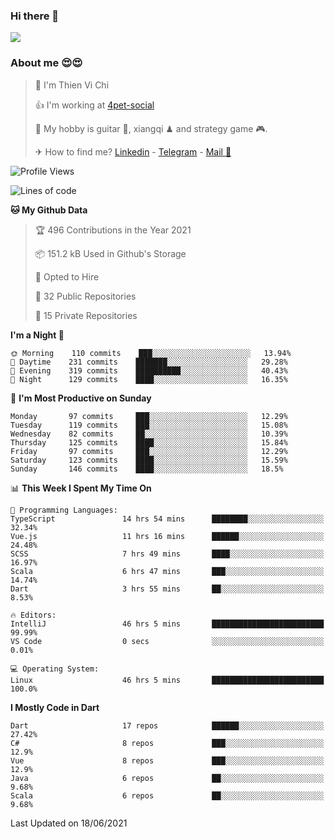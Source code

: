 ### Hi there 👋
![](https://media1.tenor.com/images/9aa4aee77151757a310fcdb4b8fd2a0a/tenor.gif?itemid=12671405)

### About me 😍😍

> 🙎 I'm Thien Vi Chi
> 
> 👍 I'm working at [4pet-social](https://github.com/4pet-social)
>
> 🥞 My hobby is guitar 🎸, xiangqi ♟ and strategy game 🎮.
> 
> ✈ How to find me? [Linkedin](https://www.linkedin.com/in/tvc12/) - [Telegram](https://t.me/yeutham212) - [Mail 📧](mailto:meomeocf98@gmail.com)
> 

<!--START_SECTION:waka-->
![Profile Views](http://img.shields.io/badge/Profile%20Views-2-blue)

![Lines of code](https://img.shields.io/badge/From%20Hello%20World%20I%27ve%20Written-745135%20lines%20of%20code-blue)

**🐱 My Github Data** 

> 🏆 496 Contributions in the Year 2021
 > 
> 📦 151.2 kB Used in Github's Storage 
 > 
> 💼 Opted to Hire
 > 
> 📜 32 Public Repositories 
 > 
> 🔑 15 Private Repositories  
 > 
**I'm a Night 🦉** 

```text
🌞 Morning    110 commits    ███░░░░░░░░░░░░░░░░░░░░░░   13.94% 
🌆 Daytime    231 commits    ███████░░░░░░░░░░░░░░░░░░   29.28% 
🌃 Evening    319 commits    ██████████░░░░░░░░░░░░░░░   40.43% 
🌙 Night      129 commits    ████░░░░░░░░░░░░░░░░░░░░░   16.35%

```
📅 **I'm Most Productive on Sunday** 

```text
Monday       97 commits     ███░░░░░░░░░░░░░░░░░░░░░░   12.29% 
Tuesday      119 commits    ███░░░░░░░░░░░░░░░░░░░░░░   15.08% 
Wednesday    82 commits     ██░░░░░░░░░░░░░░░░░░░░░░░   10.39% 
Thursday     125 commits    ████░░░░░░░░░░░░░░░░░░░░░   15.84% 
Friday       97 commits     ███░░░░░░░░░░░░░░░░░░░░░░   12.29% 
Saturday     123 commits    ████░░░░░░░░░░░░░░░░░░░░░   15.59% 
Sunday       146 commits    ████░░░░░░░░░░░░░░░░░░░░░   18.5%

```


📊 **This Week I Spent My Time On** 

```text
💬 Programming Languages: 
TypeScript               14 hrs 54 mins      ████████░░░░░░░░░░░░░░░░░   32.34% 
Vue.js                   11 hrs 16 mins      ██████░░░░░░░░░░░░░░░░░░░   24.48% 
SCSS                     7 hrs 49 mins       ████░░░░░░░░░░░░░░░░░░░░░   16.97% 
Scala                    6 hrs 47 mins       ███░░░░░░░░░░░░░░░░░░░░░░   14.74% 
Dart                     3 hrs 55 mins       ██░░░░░░░░░░░░░░░░░░░░░░░   8.53%

🔥 Editors: 
IntelliJ                 46 hrs 5 mins       █████████████████████████   99.99% 
VS Code                  0 secs              ░░░░░░░░░░░░░░░░░░░░░░░░░   0.01%

💻 Operating System: 
Linux                    46 hrs 5 mins       █████████████████████████   100.0%

```

**I Mostly Code in Dart** 

```text
Dart                     17 repos            ██████░░░░░░░░░░░░░░░░░░░   27.42% 
C#                       8 repos             ███░░░░░░░░░░░░░░░░░░░░░░   12.9% 
Vue                      8 repos             ███░░░░░░░░░░░░░░░░░░░░░░   12.9% 
Java                     6 repos             ██░░░░░░░░░░░░░░░░░░░░░░░   9.68% 
Scala                    6 repos             ██░░░░░░░░░░░░░░░░░░░░░░░   9.68%

```



 Last Updated on 18/06/2021
<!--END_SECTION:waka-->